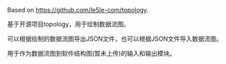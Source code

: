 Based on https://github.com/le5le-com/topology.

基于开源项目topology，用于绘制数据流图。

可以根据绘制的数据流图导出JSON文件，也可以根据JSON文件导入数据流图。

用于作为数据流图到软件结构图(暂未上传)的输入和输出模块。
